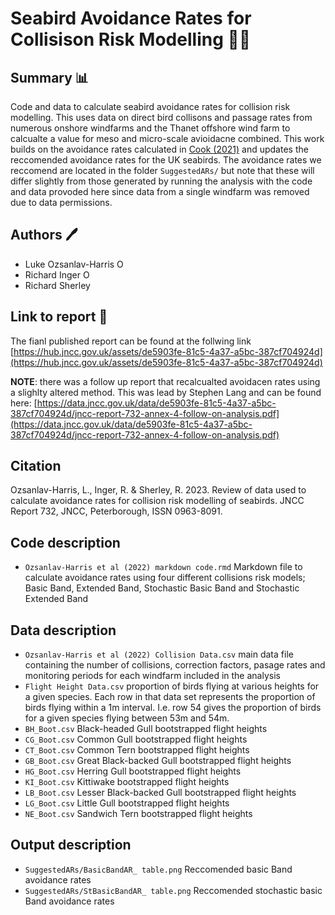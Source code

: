 # Seabird Avoidance Rates for Collisison Risk Modelling 🦅🎏

## Summary 📊
Code and data to calculate seabird avoidance rates for collision risk modelling. This uses data on direct bird collisons and passage rates from numerous onshore windfarms and the Thanet offshore wind farm to calcualte a value for meso and micro-scale avioidacne combined. This work builds on the avoidance rates calculated in [Cook (2021)](https://www.bto.org/sites/default/files/publications/bto_rr_739_cook_collision_risk_models_final_web.pdf) and updates the reccomended avoidance rates for the UK seabirds. The avoidance rates we reccomend are located in the folder `SuggestedARs/` but note that these will differ slightly from those generated by running the analysis with the code and data provoded here since data from a single windfarm was removed due to data permissions. 

## Authors 🖊️
- Luke Ozsanlav-Harris <a itemprop="sameAs" content="https://orcid.org/0000-0003-3889-6722" href="https://orcid.org/0000-0003-3889-6722" target="orcid.widget" rel="noopener" style="vertical-align:top;"><img src="https://orcid.org/sites/default/files/images/orcid_16x16.png" alt="ORCID iD icon" target="_blank" style="width:1em;margin-right:.5em;"/></a>
- Richard Inger <a itemprop="sameAs" content="https://orcid.org/0000-0003-1660-3706" href="https://orcid.org/0000-0003-1660-3706" target="orcid.widget" rel="noopener" style="vertical-align:top;"><img src="https://orcid.org/sites/default/files/images/orcid_16x16.png" alt="ORCID iD icon" target="_blank" style="width:1em;margin-right:.5em;"/></a>
- Richard Sherley

## Link to report 🔗
The fianl published report can be found at the follwing link [https://hub.jncc.gov.uk/assets/de5903fe-81c5-4a37-a5bc-387cf704924d](https://hub.jncc.gov.uk/assets/de5903fe-81c5-4a37-a5bc-387cf704924d)

**NOTE**: there was a follow up report that recalcualted avoidacen rates using a slighlty altered method. This was lead by Stephen Lang and can be found here: [https://data.jncc.gov.uk/data/de5903fe-81c5-4a37-a5bc-387cf704924d/jncc-report-732-annex-4-follow-on-analysis.pdf](https://data.jncc.gov.uk/data/de5903fe-81c5-4a37-a5bc-387cf704924d/jncc-report-732-annex-4-follow-on-analysis.pdf)

## Citation
Ozsanlav-Harris, L., Inger, R. & Sherley, R. 2023. Review of data used to calculate avoidance rates for collision risk modelling of seabirds. JNCC Report 732, JNCC, Peterborough, ISSN 0963-8091.

## Code description
- `Ozsanlav-Harris et al (2022) markdown code.rmd` Markdown file to calculate avoidance rates using four different collisions risk models; Basic Band, Extended Band, Stochastic Basic Band and Stochastic Extended Band

## Data description 
- `Ozsanlav-Harris et al (2022) Collision Data.csv` main data file containing the number of collisions, correction factors, pasage rates and monitoring periods for each windfarm included in the analysis
- `Flight Height Data.csv` proportion of birds flying at various heights for a given species. Each row in that data set represents the proportion of birds flying within a 1m interval. I.e. row 54 gives the proportion of birds for a given species flying between 53m and 54m.
- `BH_Boot.csv` Black-headed Gull bootstrapped flight heights
- `CG_Boot.csv` Common Gull bootstrapped flight heights
- `CT_Boot.csv` Common Tern bootstrapped flight heights
- `GB_Boot.csv` Great Black-backed Gull bootstrapped flight heights
- `HG_Boot.csv` Herring Gull bootstrapped flight heights
- `KI_Boot.csv` Kittiwake bootstrapped flight heights
- `LB_Boot.csv` Lesser Black-backed Gull bootstrapped flight heights
- `LG_Boot.csv` Little Gull bootstrapped flight heights
- `NE_Boot.csv` Sandwich Tern bootstrapped flight heights

## Output description
- `SuggestedARs/BasicBandAR_ table.png` Reccomended basic Band avoidance rates 
- `SuggestedARs/StBasicBandAR_ table.png` Reccomended stochastic basic Band avoidance rates
